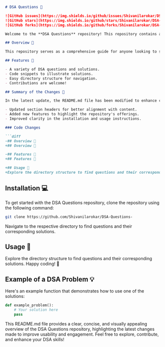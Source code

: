 ```markdown
# DSA Questions 🤖

![GitHub issues](https://img.shields.io/github/issues/Shivanilarokar/DSA-Questions-)
![GitHub stars](https://img.shields.io/github/stars/Shivanilarokar/DSA-Questions-)
![GitHub forks](https://img.shields.io/github/forks/Shivanilarokar/DSA-Questions-)

Welcome to the **DSA Questions** repository! This repository contains a collection of problems and solutions focused on Data Structures and Algorithms.

## Overview 🚀

This repository serves as a comprehensive guide for anyone looking to strengthen their understanding of Data Structures and Algorithms. 

## Features 🎈

- A variety of DSA questions and solutions.
- Code snippets to illustrate solutions.
- Easy directory structure for navigation.
- Contributions are welcome!

## Summary of the Changes 📜

In the latest update, the README.md file has been modified to enhance clarity and engagement. Key changes include:

- Updated section headers for better alignment with content.
- Added new features to highlight the repository's offerings.
- Improved clarity in the installation and usage instructions.

### Code Changes

```diff
-## Overview 🚀
+## Overview 🚀

-## Features 🎈
+## Features 🎈

+## Usage 📖
+Explore the directory structure to find questions and their corresponding solutions. Happy coding! 🚀
```

## Installation 💻

To get started with the DSA Questions repository, clone the repository using the following command:

```bash
git clone https://github.com/Shivanilarokar/DSA-Questions-
```

Navigate to the respective directory to find questions and their corresponding solutions.

## Usage 📖

Explore the directory structure to find questions and their corresponding solutions. Happy coding! 🚀

## Example of a DSA Problem 💡

Here's an example function that demonstrates how to use one of the solutions:

```python
def example_problem():
    # Your solution here
    pass
```

This README.md file provides a clear, concise, and visually appealing overview of the DSA Questions repository, highlighting the latest changes made to improve usability and engagement. Feel free to explore, contribute, and enhance your DSA skills!
```